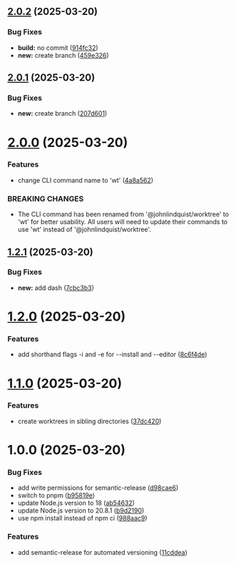 ## [2.0.2](https://github.com/johnlindquist/worktree-cli/compare/v2.0.1...v2.0.2) (2025-03-20)


### Bug Fixes

* **build:** no commit ([914fc32](https://github.com/johnlindquist/worktree-cli/commit/914fc3226ded49891e0cb409aeffcb25782213ef))
* **new:** create branch ([459e326](https://github.com/johnlindquist/worktree-cli/commit/459e326c5596b9c190bf5de2be00b777ed5cdda4))

## [2.0.1](https://github.com/johnlindquist/worktree-cli/compare/v2.0.0...v2.0.1) (2025-03-20)


### Bug Fixes

* **new:** create branch ([207d601](https://github.com/johnlindquist/worktree-cli/commit/207d6011ff7a7835c4609aeb6fd8796addf05b1f))

# [2.0.0](https://github.com/johnlindquist/worktree-cli/compare/v1.2.1...v2.0.0) (2025-03-20)


### Features

* change CLI command name to 'wt' ([4a8a562](https://github.com/johnlindquist/worktree-cli/commit/4a8a5620c3b24cabf4b222179e9a44502015e469))


### BREAKING CHANGES

* The CLI command has been renamed from '@johnlindquist/worktree' to 'wt' for better usability. All users will need to update their commands to use 'wt' instead of '@johnlindquist/worktree'.

## [1.2.1](https://github.com/johnlindquist/worktree-cli/compare/v1.2.0...v1.2.1) (2025-03-20)


### Bug Fixes

* **new:** add dash ([7cbc3b3](https://github.com/johnlindquist/worktree-cli/commit/7cbc3b3aad0af07eccab703cc6546d58f1556b8f))

# [1.2.0](https://github.com/johnlindquist/worktree-cli/compare/v1.1.0...v1.2.0) (2025-03-20)


### Features

* add shorthand flags -i and -e for --install and --editor ([8c6f4de](https://github.com/johnlindquist/worktree-cli/commit/8c6f4de0bb9f0293c816e1f1176acbe86f7132d6))

# [1.1.0](https://github.com/johnlindquist/worktree-cli/compare/v1.0.0...v1.1.0) (2025-03-20)


### Features

* create worktrees in sibling directories ([37dc420](https://github.com/johnlindquist/worktree-cli/commit/37dc420cf1539c68a32926e97c2f35762f5392b0))

# 1.0.0 (2025-03-20)


### Bug Fixes

* add write permissions for semantic-release ([d98cae6](https://github.com/johnlindquist/worktree-cli/commit/d98cae6472d06f9cb39f40c9df564143fdf577ef))
* switch to pnpm ([b95819e](https://github.com/johnlindquist/worktree-cli/commit/b95819e3abd9a44b5b06b0036bedfa5fe3d7c825))
* update Node.js version to 18 ([ab54632](https://github.com/johnlindquist/worktree-cli/commit/ab54632df1b7094fa6896470fa5f17efcce796f3))
* update Node.js version to 20.8.1 ([b9d2190](https://github.com/johnlindquist/worktree-cli/commit/b9d2190b5c3b55ce1376ed6c244701a57a8b3d8d))
* use npm install instead of npm ci ([988aac9](https://github.com/johnlindquist/worktree-cli/commit/988aac9a25d57da7d8d1923029211182e8a7e6a0))


### Features

* add semantic-release for automated versioning ([11cddea](https://github.com/johnlindquist/worktree-cli/commit/11cddea6295a76beeec42371d429cf1d899b269a))
